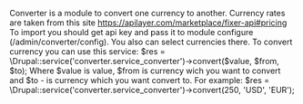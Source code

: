 Converter is a module to convert one currency to another.
Currency rates are taken from this site https://apilayer.com/marketplace/fixer-api#pricing
To import you should get api key and pass it to module configure (/admin/converter/config).
You also can select currencies there.
To convert currency you can use this service:
$res = \Drupal::service('converter.service_converter')->convert($value, $from, $to);
Where $value is value, $from is currency wich you want to convert and $to - is currency which you want convert to.
For example:
$res = \Drupal::service('converter.service_converter')->convert(250, 'USD', 'EUR');
